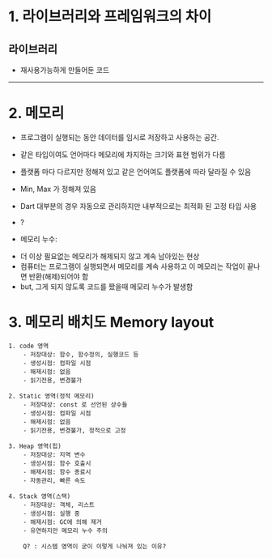 # 1. 라이브러리와 프레임워크의 차이

## 라이브러리 
- 재사용가능하게 만들어둔 코드

------

# 2. 메모리
- 프로그램이 실행되는 동안 데이터를 임시로 저장하고 사용하는 공간.

* 같은 타입이여도 언어마다 메모리에 차지하는 크기와 표현 범위가 다름
* 플랫폼 마다 다르지만 정해져 있고 같은 언어여도 플랫폼에 따라 달라질 수 있음
* Min, Max 가 정해져 있음
* Dart 대부분의 경우 자동으로 관리하지만 내부적으로는 최적화 된 고정 타입 사용
* ?

* 메모리 누수:
- 더 이상 필요없는 메모리가 해제되지 않고 계속 남아있는 현상
- 컴퓨터는 프로그램이 실행되면서 메모리를 계속 사용하고 이 메모리는 작업이 끝나면 반환(해제)되어야 함
- but, 그게 되지 않도록 코드를 짰을때 메모리 누수가 발생함

# 3. 메모리 배치도 Memory layout

    1. code 영역
        - 저장대상: 함수, 함수정의, 실행코드 등
        - 생성시점: 컴파일 시점
        - 해제시점: 없음
        - 읽기전용, 변경불가

    2. Static 영역(정적 메모리)
        - 저장대상: const 로 선언된 상수들
        - 생성시점: 컴파일 시점
        - 해제시점: 없음
        - 읽기전용, 변경불가, 정적으로 고정

    3. Heap 영역(힙)
        - 저장대상: 지역 변수
        - 생성시점: 함수 호출시
        - 해제시점: 함수 종료시
        - 자동관리, 빠른 속도

    4. Stack 영역(스택)
        - 저장대상: 객체, 리스트
        - 생성시점: 실행 중
        - 해제시점: GC에 의해 제거
        - 유연하지만 메모리 누수 주의

        Q? : 시스템 영역이 굳이 이렇게 나눠져 있는 이유?